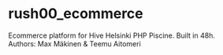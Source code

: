 # rush00_ecommerce
Ecommerce platform for Hive Helsinki PHP Piscine. Built in 48h. <br />
Authors: Max Mäkinen & Teemu Aitomeri
